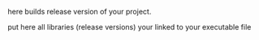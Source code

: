 here builds release version of your project.

put here all libraries (release versions) your linked to your executable file